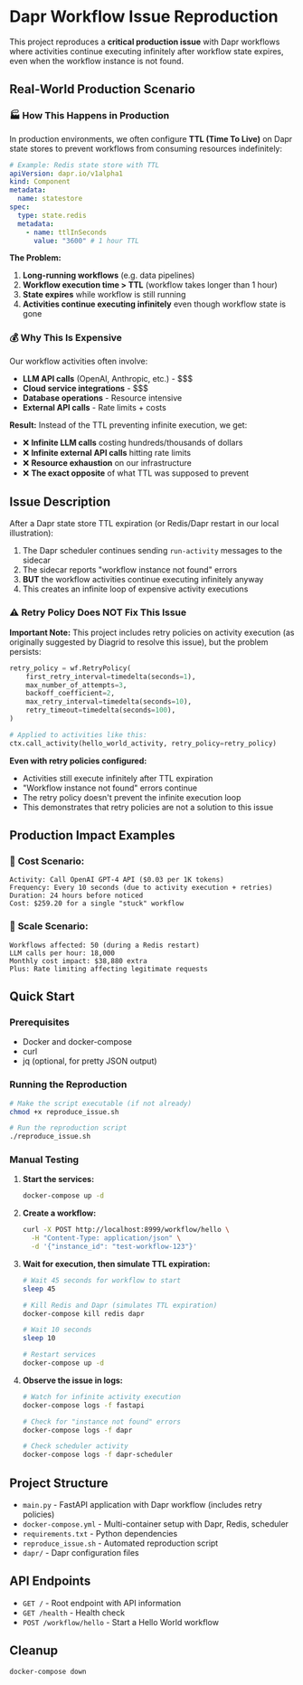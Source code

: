 # Dapr Workflow Issue Reproduction

This project reproduces a **critical production issue** with Dapr workflows where activities continue executing infinitely after workflow state expires, even when the workflow instance is not found.

## Real-World Production Scenario

### 🏭 **How This Happens in Production**

In production environments, we often configure **TTL (Time To Live)** on Dapr state stores to prevent workflows from consuming resources indefinitely:

```yaml
# Example: Redis state store with TTL
apiVersion: dapr.io/v1alpha1
kind: Component
metadata:
  name: statestore
spec:
  type: state.redis
  metadata:
    - name: ttlInSeconds
      value: "3600" # 1 hour TTL
```

**The Problem:**

1. **Long-running workflows** (e.g. data pipelines)
2. **Workflow execution time > TTL** (workflow takes longer than 1 hour)
3. **State expires** while workflow is still running
4. **Activities continue executing infinitely** even though workflow state is gone

### 💰 **Why This Is Expensive**

Our workflow activities often involve:

- **LLM API calls** (OpenAI, Anthropic, etc.) - $$$
- **Cloud service integrations** - $$$
- **Database operations** - Resource intensive
- **External API calls** - Rate limits + costs

**Result:** Instead of the TTL preventing infinite execution, we get:

- ❌ **Infinite LLM calls** costing hundreds/thousands of dollars
- ❌ **Infinite external API calls** hitting rate limits
- ❌ **Resource exhaustion** on our infrastructure
- ❌ **The exact opposite** of what TTL was supposed to prevent

## Issue Description

After a Dapr state store TTL expiration (or Redis/Dapr restart in our local illustration):

1. The Dapr scheduler continues sending `run-activity` messages to the sidecar
2. The sidecar reports "workflow instance not found" errors
3. **BUT** the workflow activities continue executing infinitely anyway
4. This creates an infinite loop of expensive activity executions

### ⚠️ Retry Policy Does NOT Fix This Issue

**Important Note:** This project includes retry policies on activity execution (as originally suggested by Diagrid to resolve this issue), but the problem persists:

```python
retry_policy = wf.RetryPolicy(
    first_retry_interval=timedelta(seconds=1),
    max_number_of_attempts=3,
    backoff_coefficient=2,
    max_retry_interval=timedelta(seconds=10),
    retry_timeout=timedelta(seconds=100),
)

# Applied to activities like this:
ctx.call_activity(hello_world_activity, retry_policy=retry_policy)
```

**Even with retry policies configured:**

- Activities still execute infinitely after TTL expiration
- "Workflow instance not found" errors continue
- The retry policy doesn't prevent the infinite execution loop
- This demonstrates that retry policies are not a solution to this issue

## Production Impact Examples

### 💸 **Cost Scenario:**

```
Activity: Call OpenAI GPT-4 API ($0.03 per 1K tokens)
Frequency: Every 10 seconds (due to activity execution + retries)
Duration: 24 hours before noticed
Cost: $259.20 for a single "stuck" workflow
```

### 🚨 **Scale Scenario:**

```
Workflows affected: 50 (during a Redis restart)
LLM calls per hour: 18,000
Monthly cost impact: $38,880 extra
Plus: Rate limiting affecting legitimate requests
```

## Quick Start

### Prerequisites

- Docker and docker-compose
- curl
- jq (optional, for pretty JSON output)

### Running the Reproduction

```bash
# Make the script executable (if not already)
chmod +x reproduce_issue.sh

# Run the reproduction script
./reproduce_issue.sh
```

### Manual Testing

1. **Start the services:**

   ```bash
   docker-compose up -d
   ```

2. **Create a workflow:**

   ```bash
   curl -X POST http://localhost:8999/workflow/hello \
     -H "Content-Type: application/json" \
     -d '{"instance_id": "test-workflow-123"}'
   ```

3. **Wait for execution, then simulate TTL expiration:**

   ```bash
   # Wait 45 seconds for workflow to start
   sleep 45

   # Kill Redis and Dapr (simulates TTL expiration)
   docker-compose kill redis dapr

   # Wait 10 seconds
   sleep 10

   # Restart services
   docker-compose up -d
   ```

4. **Observe the issue in logs:**

   ```bash
   # Watch for infinite activity execution
   docker-compose logs -f fastapi

   # Check for "instance not found" errors
   docker-compose logs -f dapr

   # Check scheduler activity
   docker-compose logs -f dapr-scheduler
   ```

## Project Structure

- `main.py` - FastAPI application with Dapr workflow (includes retry policies)
- `docker-compose.yml` - Multi-container setup with Dapr, Redis, scheduler
- `requirements.txt` - Python dependencies
- `reproduce_issue.sh` - Automated reproduction script
- `dapr/` - Dapr configuration files

## API Endpoints

- `GET /` - Root endpoint with API information
- `GET /health` - Health check
- `POST /workflow/hello` - Start a Hello World workflow

## Cleanup

```bash
docker-compose down
```
